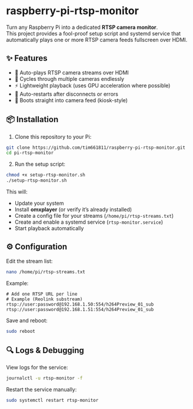 # raspberry-pi-rtsp-monitor
Turn any Raspberry Pi into a dedicated **RTSP camera monitor**.  
This project provides a fool-proof setup script and systemd service that automatically plays one or more RTSP camera feeds fullscreen over HDMI.

## ✨ Features

- 🎥 Auto-plays RTSP camera streams over HDMI
- 🔄 Cycles through multiple cameras endlessly
- ⚡ Lightweight playback (uses GPU acceleration where possible)
- 🔁 Auto-restarts after disconnects or errors
- 🚀 Boots straight into camera feed (kiosk-style)

## 📦 Installation

1. Clone this repository to your Pi:

```bash
git clone https://github.com/tim661811/raspberry-pi-rtsp-monitor.git
cd pi-rtsp-monitor
````

2. Run the setup script:

```bash
chmod +x setup-rtsp-monitor.sh
./setup-rtsp-monitor.sh
```

This will:

* Update your system
* Install **omxplayer** (or verify it’s already installed)
* Create a config file for your streams (`/home/pi/rtsp-streams.txt`)
* Create and enable a systemd service (`rtsp-monitor.service`)
* Start playback automatically

## ⚙️ Configuration

Edit the stream list:

```bash
nano /home/pi/rtsp-streams.txt
```

Example:

```text
# Add one RTSP URL per line
# Example (Reolink substream)
rtsp://user:password@192.168.1.50:554/h264Preview_01_sub
rtsp://user:password@192.168.1.51:554/h264Preview_01_sub
```

Save and reboot:

```bash
sudo reboot
```

## 🔍 Logs & Debugging

View logs for the service:

```bash
journalctl -u rtsp-monitor -f
```

Restart the service manually:

```bash
sudo systemctl restart rtsp-monitor
```
